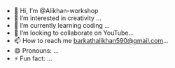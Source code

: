 - 👋 Hi, I’m @Alikhan-workshop
- 👀 I’m interested in creativity ... 
- 🌱 I’m currently learning coding ...
- 💞️ I’m looking to collaborate on YouTube...
- 📫 How to reach me barkathalikhan590@gmail.com...
- 😄 Pronouns: ...
- ⚡ Fun fact: ...

<!---
Alikhan-workshop/Alikhan-workshop is a ✨ special ✨ repository because its `README.md` (this file) appears on your GitHub profile.
You can click the Preview link to take a look at your changes.
--->
